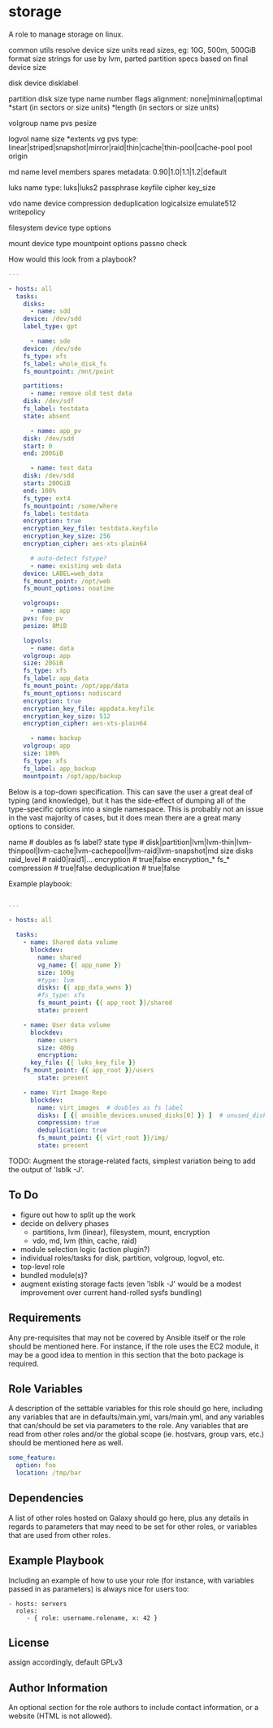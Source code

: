 storage
=======

A role to manage storage on linux.

common utils
  resolve device
  size units
    read sizes, eg: 10G, 500m, 500GiB
    format size strings for use by lvm, parted
  partition specs based on final device size
    

disk
  device
  disklabel

partition
  disk
  size
  type
  name
  number
  flags
  alignment: none|minimal|optimal
  *start (in sectors or size units)
  *length (in sectors or size units)

volgroup
  name
  pvs
  pesize

logvol
  name
  size
  *extents
  vg
  pvs
  type: linear|striped|snapshot|mirror|raid|thin|cache|thin-pool|cache-pool
  pool
  origin

md
  name
  level
  members
  spares
  metadata: 0.90|1.0|1.1|1.2|default

luks
  name
  type: luks|luks2
  passphrase
  keyfile
  cipher
  key_size

vdo
  name
  device
  compression
  deduplication
  logicalsize
  emulate512
  writepolicy

filesystem
  device
  type
  options

mount
  device
  type
  mountpoint
  options
  passno
  check


How would this look from a playbook?

```yaml
---

- hosts: all
  tasks:
    disks:
      - name: sdd
	device: /dev/sdd
	label_type: gpt

      - name: sde
	device: /dev/sde
	fs_type: xfs
	fs_label: whole_disk_fs
	fs_mountpoint: /mnt/point

    partitions:
      - name: remove old test data
	disk: /dev/sdf
	fs_label: testdata
	state: absent

      - name: app_pv
	disk: /dev/sdd
	start: 0
	end: 200GiB

      - name: test data
	disk: /dev/sdd
	start: 200GiB
	end: 100%
	fs_type: ext4
	fs_mountpoint: /some/where
	fs_label: testdata
	encryption: true
	encryption_key_file: testdata.keyfile
	encryption_key_size: 256
	encryption_cipher: aes-xts-plain64

      # auto-detect fstype?
      - name: existing web data
	device: LABEL=web_data
	fs_mount_point: /opt/web
	fs_mount_options: noatime

    volgroups:
      - name: app
	pvs: foo_pv
	pesize: 8MiB

    logvols:
      - name: data
	volgroup: app
	size: 20GiB
	fs_type: xfs
	fs_label: app_data
	fs_mount_point: /opt/app/data
	fs_mount_options: nodiscard
	encryption: true
	encryption_key_file: appdata.keyfile
	encryption_key_size: 512
	encryption_cipher: aes-xts-plain64

      - name: backup
	volgroup: app
	size: 100%
	fs_type: xfs
	fs_label: app_backup
	mountpoint: /opt/app/backup
```

Below is a top-down specification. This can save the user a great deal of typing (and knowledge), but it
has the side-effect of dumping all of the type-specific options into a single namespace. This is probably
not an issue in the vast majority of cases, but it does mean there are a great many options to consider.

name  # doubles as fs label?
state
type  # disk|partition|lvm|lvm-thin|lvm-thinpool|lvm-cache|lvm-cachepool|lvm-raid|lvm-snapshot|md
size
disks
raid_level  # raid0|raid1|...
encryption  # true|false
encryption_*
fs_*
compression  # true|false
deduplication  # true|false

Example playbook:
```yaml

---

- hosts: all

  tasks:
    - name: Shared data volume
      blockdev:
        name: shared
        vg_name: {{ app_name }}
        size: 100g
        #type: lvm
        disks: {{ app_data_wwns }}
        #fs_type: xfs
        fs_mount_point: {{ app_root }}/shared
        state: present

    - name: User data volume
      blockdev:
        name: users
        size: 400g
        encryption:
	  key_file: {{ luks_key_file }}
	fs_mount_point: {{ app_root }}/users
        state: present

    - name: Virt Image Repo
      blockdev:
        name: virt_images  # doubles as fs label
        disks: [ {{ ansible_devices.unused_disks[0] }} ]  # unused_disks doesn't exist yet
        compression: true
        deduplication: true
        fs_mount_point: {{ virt_root }}/img/
        state: present

```

TODO: Augment the storage-related facts, simplest variation being to add the output of 'lsblk -J'.

To Do
----- 

- figure out how to split up the work
- decide on delivery phases
  - partitions, lvm (linear), filesystem, mount, encryption
  - vdo, md, lvm (thin, cache, raid)
- module selection logic (action plugin?)
- individual roles/tasks for disk, partition, volgroup, logvol, etc.
- top-level role
- bundled module(s)?
- augment existing storage facts (even 'lsblk -J' would be a modest improvement over current hand-rolled sysfs bundling)


Requirements
------------

Any pre-requisites that may not be covered by Ansible itself or the role should be mentioned here. For instance, if the role uses the EC2 module, it may be a good idea to mention in this section that the boto package is required.

Role Variables
--------------

A description of the settable variables for this role should go here, including any variables that are in defaults/main.yml, vars/main.yml, and any variables that can/should be set via parameters to the role. Any variables that are read from other roles and/or the global scope (ie. hostvars, group vars, etc.) should be mentioned here as well.

```yaml
some_feature:
  option: foo
  location: /tmp/bar
```

Dependencies
------------

A list of other roles hosted on Galaxy should go here, plus any details in regards to parameters that may need to be set for other roles, or variables that are used from other roles.

Example Playbook
----------------

Including an example of how to use your role (for instance, with variables passed in as parameters) is always nice for users too:

    - hosts: servers
      roles:
         - { role: username.rolename, x: 42 }

License
-------

assign accordingly, default GPLv3

Author Information
------------------

An optional section for the role authors to include contact information, or a website (HTML is not allowed).
